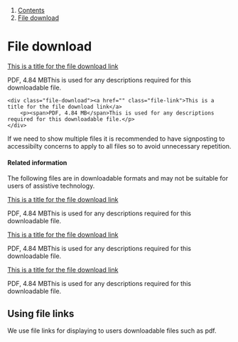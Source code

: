 1.  [Contents](/docs/core/contents)
2.  [File download](#)

# File download

<div class="file-download"><a href="" class="file-link">This is a title for the file download link</a>
	<p><span>PDF, 4.84 MB</span>This is used for any descriptions required for this downloadable file.</p>
</div>

	<div class="file-download"><a href="" class="file-link">This is a title for the file download link</a>
		<p><span>PDF, 4.84 MB</span>This is used for any descriptions required for this downloadable file.</p>
	</div>

If we need to show multiple files it is recommended to have signposting to accessibilty concerns to apply to all files so to avoid unnecessary repetition.

<div class="file-collection">
	<h4>Related information</h4>
	<p>The following files are in downloadable formats and may not be suitable for users of assistive technology.</p>
	<div class="file-download"><a href="" class="file-link">This is a title for the file download link</a>
		<p><span>PDF, 4.84 MB</span>This is used for any descriptions required for this downloadable file.</p>
	</div>
	<div class="file-download"><a href="" class="file-link">This is a title for the file download link</a>
		<p><span>PDF, 4.84 MB</span>This is used for any descriptions required for this downloadable file.</p>
	</div>
	<div class="file-download"><a href="" class="file-link">This is a title for the file download link</a>
		<p><span>PDF, 4.84 MB</span>This is used for any descriptions required for this downloadable file.</p>
	</div>
</div>

## Using file links

We use file links for displaying to users downloadable files such as pdf.
